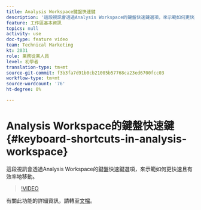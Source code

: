 ```yaml
---
title: Analysis Workspace鍵盤快速鍵
description: '這段視訊會透過Analysis Workspace的鍵盤快速鍵選項，來示範如何更快速且有效率地移動。 '
feature: 工作區基本資訊
topics: null
activity: use
doc-type: feature video
team: Technical Marketing
kt: 2031
role: 業務從業人員
level: 初學者
translation-type: tm+mt
source-git-commit: f3b3fa7d91b0cb21005b57768ca23ed6700fcc03
workflow-type: tm+mt
source-wordcount: '76'
ht-degree: 0%

---
```



# Analysis Workspace的鍵盤快速鍵{#keyboard-shortcuts-in-analysis-workspace}

這段視訊會透過Analysis Workspace的鍵盤快速鍵選項，來示範如何更快速且有效率地移動。

>[!VIDEO](https://video.tv.adobe.com/v/23984/?quality=12)

有關此功能的詳細資訊，請轉至[文檔](https://marketing.adobe.com/resources/help/en_US/analytics/analysis-workspace/fa_shortcut_keys.html)。
